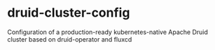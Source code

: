 # druid-cluster-config
Configuration of a production-ready kubernetes-native Apache Druid cluster based on druid-operator and fluxcd

